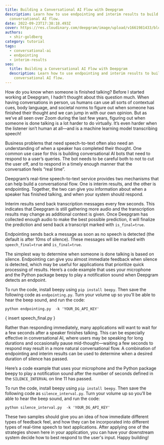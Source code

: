 ```yaml
---
title: Building a Conversational AI Flow with Deepgram
description: Learn how to use endpointing and interim results to build a
  conversational AI flow.
date: 2022-09-23T17:38:18.493Z
cover: https://res.cloudinary.com/deepgram/image/upload/v1661981433/blog/all-about-transcription-for-real-time-audio-streaming/all-about-real-time-audio-streaming-thumb-554x220-.png
authors:
  - shir-goldberg
category: tutorial
tags:
  - conversational-ai
  - endpointing
  - interim-results
seo:
  title: Building a Conversational AI Flow with Deepgram
  description: Learn how to use endpointing and interim results to build a
    conversational AI flow.
---
```

How do you know when someone is finished talking? Before I started working at Deepgram, I hadn’t thought about this question much. When having conversations in person, us humans can use all sorts of contextual cues, body language, and societal norms to figure out when someone has finished their thought and we can jump in with our own opinion. But as we’ve all seen over Zoom during the last few years, figuring out when someone is done talking is a lot harder to do virtually. It’s even harder when the listener isn’t human at all—and is a machine learning model transcribing speech!

Business problems that need speech-to-text often also need an understanding of when a speaker has completed their thought. One common use case for this is building conversational AI bots that need to respond to a user’s queries. The bot needs to be careful both to not to cut the user off, and to respond in a timely enough manner that the conversation feels “real time”.

Deepgram’s real-time speech-to-text service provides two mechanisms that can help build a conversational flow. One is interim results, and the other is endpointing. Together, the two can give you information about when a speaker has finished talking, and when your system should respond.

Interim results send back transcription messages every few seconds. This indicates that Deepgram is still gathering more audio and the transcription results may change as additional context is given. Once Deepgram has collected enough audio to make the best possible prediction, it will finalize the prediction and send back a transcript marked with `is_final=true`.

Endpointing sends back a message as soon as no speech is detected (the default is after 10ms of silence). These messages will be marked with `speech_final=true` and `is_final=true`. 

The simplest way to determine when someone is done talking is based on silence. Endpointing can give you almost immediate feedback when silence is detected, which may be useful for applications that prioritize quick processing of results. Here’s a code example that uses your microphone and the Python package beepy to play a notification sound when Deepgram detects an endpoint.

To run the code, install beepy using `pip install beepy`. Then save the following code as `endpointing.py`. Turn your volume up so you’ll be able to hear the beep sound, and run the code:

`python endpointing.py  -k 'YOUR_DG_API_KEY'`

{ insert speech_final.py }

Rather than responding immediately, many applications will want to wait for a few seconds after a speaker finishes talking. This can be especially effective in conversational AI, where users may be speaking for long durations and occasionally pause mid-thought—waiting a few seconds to respond may result in a more natural conversational flow. A combination of endpointing and interim results can be used to determine when a desired duration of silence has passed.

Here’s a code example that uses your microphone and the Python package beepy to play a notification sound after the number of seconds defined in the `SILENCE_INTERVAL` on line 11 has passed. 

To run the code, install beepy using `pip install beepy`. Then save the following code as `silence_interval.py`. Turn your volume up so you’ll be able to hear the beep sound, and run the code:

`python silence_interval.py  -k 'YOUR_DG_API_KEY'`

These two samples should give you an idea of how immediate different types of feedback feel, and how they can be incorporated into different types of real-time speech to text applications. After applying one of the strategies shown here in your application, you can have your downstream system decide how to best respond to the user's input. Happy building!